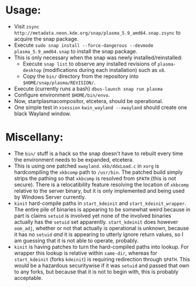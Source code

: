 # Usage:

- Visit `zsync http://metadata.neon.kde.org/snap/plasma_5.9_amd64.snap.zsync` to acquire the snap package.
- Execute `sudo snap install --force-dangerous --devmode plasma_5.9_amd64.snap` to install the snap package.
- This is only necessary when the snap was newly installed/reinstalled:
  - Execute `snap list` to observe any installed revisions of `plasma-desktop` (modifications during each installation) such as `x8`.
  - Copy the `bin/` directory from the repository into `$HOME/snap/plasma/REVISION/`.
- Execute (currently runs a bash) `dbus-launch snap run plasma`
- Configure environment `$HOME/bin/envo`.
- Now, startplasmacompositor, etcetera, should be operational.
- One simple test in `xsession` `kwin_wayland --xwayland` should create one black Wayland window.

# Miscellany:

- The `bin/` stuff is a hack so the snap doesn't have to rebuilt every time the environment needs to be expanded, etcetera.
- This is using one patched `xwayland`. `xkb/ddxLoad.c` in `xorg` is hardcompiling the `xkbcomp` path to `/usr/bin`. The patched build simply strips the pathing so that `xkbcomp` is resolved from `$PATH` (this is not secure). There is a relocatibility feature resolving the location of `xkbcomp` relative to the server binary, but it is only implemented and being used by Windows Server currently.
- `kinit` hard-compile paths in `start_kdeinit` and `start_kdeinit_wrapper`. The entire pile of binaries is appearing to be somewhat weird because in part is claims `setuid` is involved yet none of the involved binaries actually has the `setuid` set apparently. `start_kdeinit` does however `oom_adj`, whether or not that actually is operational is unknown, because it has no `setuid` *and* it is appearing to utterly ignore return values, so I am guessing that it is not able to operate, probably.
- `kinit` is having patches to turn the hard-compiled paths into lookup. For wrapper this lookup is relative within `same-dir`, whereas for `start_kdeinit` (forks `kdeinit`) is requiring redirection through `$PATH`. This would be a hazardous securitywise if it was `setuid` and passed that own to any forks, but because that it is not to begin with, this is probably acceptable.
